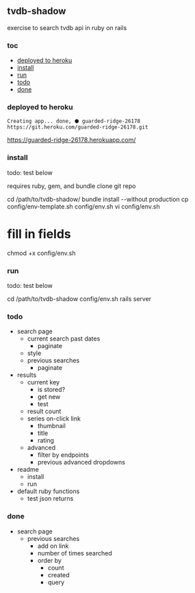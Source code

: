 ## tvdb-shadow

exercise to search tvdb api in ruby on rails


### toc

- [deployed to heroku]
- [install]
- [run]
- [todo]
- [done]


### deployed to heroku

    Creating app... done, ⬢ guarded-ridge-26178
    https://git.heroku.com/guarded-ridge-26178.git

https://guarded-ridge-26178.herokuapp.com/


### install

todo: test below

requires ruby, gem, and bundle
clone git repo

   cd /path/to/tvdb-shadow/
   bundle install --without production
   cp config/env-template.sh config/env.sh
   vi config/env.sh
   # fill in fields
   chmod +x config/env.sh
   

### run

todo: test below

   cd /path/to/tvdb-shadow
   config/env.sh
   rails server


### todo

- search page
  - current search past dates
    - paginate
  - style
  - previous searches
    - paginate
- results
  - current key
    - is stored?
    - get new
    - test
  - result count
  - series on-click link
    - thumbnail
    - title 
    - rating
  - advanced
    - filter by endpoints
    - previous advanced dropdowns
- readme
  - install
  - run
- default ruby functions
  - test json returns


### done
- search page
  - previous searches
    - add on link
    - number of times searched
    - order by
      - count
      - created
      - query


[deployed to heroku]:#deployed-to-heroku
[install]:#install
[run]:#run

[todo]:#todo
[done]:#done
